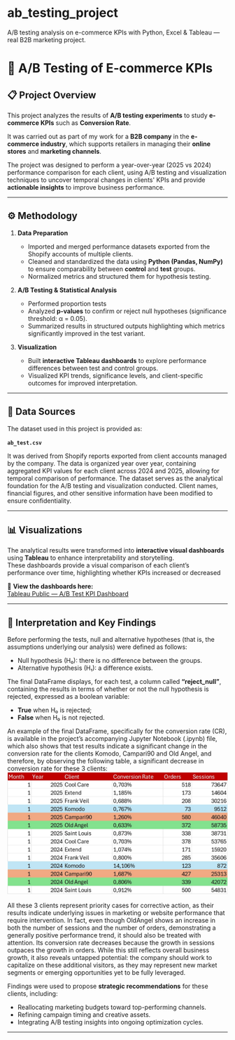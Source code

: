 # ab_testing_project
A/B testing analysis on e-commerce KPIs with Python, Excel &amp; Tableau — real B2B marketing project.

# 🧪 A/B Testing of E-commerce KPIs

## 📋 Project Overview
This project analyzes the results of **A/B testing experiments** to study **e-commerce KPIs** such as **Conversion Rate**.

It was carried out as part of my work for a **B2B company** in the **e-commerce industry**, which supports retailers in managing their **online stores** and **marketing channels**.  

The project was designed to perform a year-over-year (2025 vs 2024) performance comparison for each client, using A/B testing and visualization techniques to uncover temporal changes in clients' KPIs and provide **actionable insights** to improve business performance.

---

## ⚙️ Methodology
1. **Data Preparation**  
   - Imported and merged performance datasets exported from the Shopify accounts of multiple clients.  
   - Cleaned and standardized the data using **Python (Pandas, NumPy)** to ensure comparability between **control** and **test** groups.  
   - Normalized metrics and structured them for hypothesis testing.

2. **A/B Testing & Statistical Analysis**  
   - Performed proportion tests
   - Analyzed **p-values** to confirm or reject null hypotheses (significance threshold: α = 0.05).  
   - Summarized results in structured outputs highlighting which metrics significantly improved in the test variant.

3. **Visualization**  
   - Built **interactive Tableau dashboards** to explore performance differences between test and control groups.  
   - Visualized KPI trends, significance levels, and client-specific outcomes for improved interpretation.

---

## 💾 Data Sources
The dataset used in this project is provided as:

**`ab_test.csv`**

It was derived from Shopify reports exported from client accounts managed by the company.
The data is organized year over year, containing aggregated KPI values for each client across 2024 and 2025, allowing for temporal comparison of performance.
The dataset serves as the analytical foundation for the A/B testing and visualization conducted.
Client names, financial figures, and other sensitive information have been modified to ensure confidentiality.

---

## 📊 Visualizations
The analytical results were transformed into **interactive visual dashboards** using **Tableau** to enhance interpretability and storytelling.  
These dashboards provide a visual comparison of each client’s performance over time, highlighting whether KPIs increased or decreased

🔗 **View the dashboards here:**  
[Tableau Public — A/B Test KPI Dashboard](https://public.tableau.com/app/profile/riccardo.conti)

---

## 🧠 Interpretation and Key Findings
Before performing the tests, null and alternative hypotheses (that is, the assumptions underlying our analysis) were defined as follows:
- Null hypothesis (H₀): there is no difference between the groups.
- Alternative hypothesis (H₁): a difference exists.

The final DataFrame displays, for each test, a column called **“reject_null”**,
containing the results in terms of whether or not the null hypothesis is rejected, expressed as a boolean variable:
- **True** when H₀ is rejected;
- **False** when H₀ is not rejected.

An example of the final DataFrame, specifically for the conversion rate (CR), is available in the project’s accompanying Jupyter Notebook (.ipynb) file, which also shows that test results indicate a significant change in the conversion rate for the clients Komodo, Campari90 and Old Angel, and therefore, by observing the following table, a significant decrease in conversion rate for these 3 clients:
![CR_results_visualizations.jpg](CR_results_visualizations.jpg)

All these 3 clients represent priority cases for corrective action, as their results indicate underlying issues in marketing or website performance that require intervention.
In fact, even though OldAngel shows an increase in both the number of sessions and the number of orders, demonstrating a generally positive performance trend, it should also be treated with attention. Its conversion rate decreases because the growth in sessions outpaces the growth in orders. While this still reflects overall business growth, it also reveals untapped potential: the company should work to capitalize on these additional visitors, as they may represent new market segments or emerging opportunities yet to be fully leveraged.

Findings were used to propose **strategic recommendations** for these clients, including:  
  - Reallocating marketing budgets toward top-performing channels.  
  - Refining campaign timing and creative assets.  
  - Integrating A/B testing insights into ongoing optimization cycles.

---

